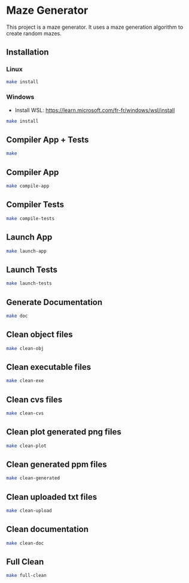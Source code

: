 # Maze Generator

This project is a maze generator. It uses a maze generation algorithm to create random mazes.

## Installation

### Linux
```bash
make install
```

### Windows
- Install WSL: https://learn.microsoft.com/fr-fr/windows/wsl/install
```bash
make install
```

## Compiler App + Tests
```bash
make
```

## Compiler App
```bash
make compile-app
```

## Compiler Tests
```bash
make compile-tests
```

## Launch App
```bash
make launch-app
```

## Launch Tests
```bash
make launch-tests
```

## Generate Documentation
```bash
make doc
```

## Clean object files
```bash
make clean-obj
```

## Clean executable files
```bash
make clean-exe
```

## Clean cvs files
```bash
make clean-cvs
```

## Clean plot generated png files
```bash
make clean-plot
```

## Clean generated ppm files
```bash
make clean-generated
```

## Clean uploaded txt files
```bash
make clean-upload
```

## Clean documentation
```bash
make clean-doc
```

## Full Clean
```bash
make full-clean
```